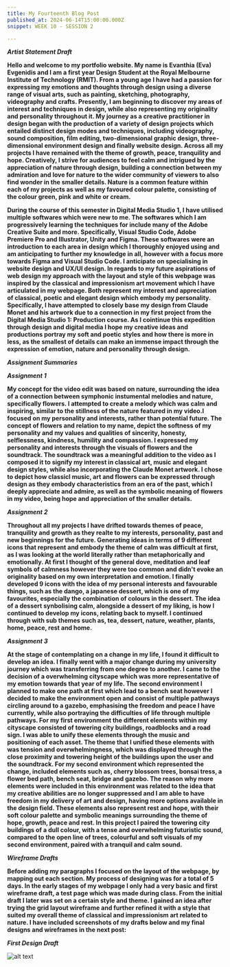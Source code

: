 ```yaml
---
title: My Fourteenth Blog Post
published_at: 2024-06-14T15:00:00.000Z
snippet: WEEK 10 - SESSION 2

---
```

_**Artist Statement Draft**_

**Hello and welcome to my portfolio website. My name is Evanthia (Eva) Evgenidis and I am a first year Design Student at the Royal Melbourne Institute of Technology (RMIT). From a young age I have had a passion for expressing my emotions and thoughts through design using a diverse range of visual arts, such as painting, sketching, photography, videography and crafts. Presently, I am beginning to discover my areas of interest and techniques in design, while also representing my originality and personality throughout it. My journey as a creative practitioner in design began with the production of a variety of design projects which entailed distinct design modes and techniques, including videography, sound composition, film editing, two-dimensional graphic design, three-dimensional environment design and finally website design. Across all my projects I have remained with the theme of growth, peace, tranquility and hope. Creatively, I strive for audiences to feel calm and intrigued by the appreciation of nature through design, building a connection between my admiration and love for nature to the wider community of viewers to also find wonder in the smaller details. Nature is a common feature within each of my projects as well as my favoured colour palette, consisting of the colour green, pink and white or cream.**

**During the course of this semester in Digital Media Studio 1, I have utilised multiple softwares which were new to me. The softwares which I am progressively learning the techniques for include many of the Adobe Creative Suite and more. Specifically, Visual Studio Code, Adobe Premiere Pro and Illustrator, Unity and Figma. These softwares were an introduction to each area in design which I thoroughly enjoyed using and am anticipating to further my knowledge in all, however with a focus more towards Figma and Visual Studio Code. I anticipate on specialising in website design and UX/UI design. In regards to my future aspirations of web design my approach with the layout and style of this webpage was inspired by the classical and impressionism art movement which I have articulated in my webpage. Both represent my interest and appreciation of classical, poetic and elegant design which embody my personality. Specifically, I have attempted to closely base my design from Claude Monet and his artwork due to a connection in my first project from the Digital Media Studio 1: Production course. As I cointinue this expedition through design and digital media I hope my creative ideas and productions portray my soft and poetic styles and how there is more in less, as the smallest of details can make an immense impact through the expression of emotion, nature and personality through design.**

_**Assignment Summaries**_

_**Assignment 1**_

**My concept for the video edit was based on nature, surrounding the idea of a connection between symphonic instumental melodies and nature, specifically flowers. I attempted to create a melody which was calm and inspiring, similar to the stillness of the nature featured in my video.I focused on my personality and interests, rather than potential future. The concept of flowers and relation to my name, depict the softness of my personality and my values and qualities of sincerity, honesty, selflessness, kindness, humility and compassion. I expressed my personality and interests through the visuals of flowers and the soundtrack. The soundtrack was a meaningful addition to the video as I composed it to signify my interest in classical art, music and elegant design styles, while also incorporating the Claude Monet artwork. I chose to depict how classicl music, art and flowers can be expressed through design as they embody characteristics from an era of the past, which I deeply appreciate and admire, as well as the symbolic meaning of flowers in my video, being hope and appreciation of the smaller details.**

_**Assignment 2**_

**Throughout all my projects I have drifted towards themes of peace, tranquility and growth as they realte to my interests, personality, past and new beginnings for the future. Generating ideas in terms of 9 different icons that represent and embody the theme of calm was difficult at first, as I was looking at the world literally rather than metaphorically and emotionally. At first I thought of the general dove, meditation and leaf symbols of calmness however they were too common and didn't evoke an originality based on my own interpretation and emotion. I finally developed 9 icons with the idea of my personal interests and favourable things, such as the dango, a japanese dessert, which is one of my favourites, especially the combination of colours in the dessert. The idea of a dessert synbolising calm, alongside a dessert of my liking, is how I continued to develop my icons, relating back to myself. I continued through with sub themes such as, tea, dessert, nature, weather, plants, home, peace, rest and home.** 

_**Assignment 3**_

**At the stage of contemplating on a change in my life, I found it difficult to develop an idea. I finally went with a major change during my university journey which was transferring from one degree to another. I came to the decision of a overwhelming cityscape which was more representative of my emotion towards that year of my life. The second environment I planned to make one path at first which lead to a bench seat however I decided to make the environment open and consist of multiple pathways circling around to a gazebo, emphasising the freedom and peace I have currently, while also portraying the difficulties of life through multiple pathways. For my first environment the different elements within my cityscape consisted of towering city buildings, roadblocks and a road sign. I was able to unify these elements through the music and positioning of each asset. The theme that I unified these elements with was tension and overwhelmingness, which was displayed through the close proximity and towering height of the buildings upon the user and the soundtrack. For my second environment which represented the change, included elements such as, cherry blossom trees, bonsai tress, a flower bed path, bench seat, bridge and gazebo. The reason why more elements were included in this environment was related to the idea that my creative abilities are no longer suppressed and I am able to have freedom in my delivery of art and design, having more options available in the design field. These elements also represent rest and hope, with their soft colour palette and symbolic meanings surrounding the theme of hope, growth, peace and rest. In this project I paired the towering city buildings of a dull colour, with a tense and overwhelming futuristic sound, compared to the open line of trees, colourful and soft visuals of my second environment, paired with a tranquil and calm sound.**


_**Wireframe Drafts**_

**Before adding my paragraphs I focused on the layout of the webpage, by mapping out each section. My process of designing was for a total of 5 days. In the early stages of my webpage I only had a very basic and first wireframe draft, a test page which was made during class. From the initial draft I later was set on a certain style and theme. I gained an idea after trying the grid layout wireframe and further refined it with a style that suited my overall theme of classical and impressionism art related to nature. I have included screenshots of my drafts below and my final designs and wireframes in the next post:**

_**First Design Draft**_

![alt text](/images/firstwebdraft.png)
<!-- 2. Using the skills developed so far in the tutorials, implement as much of this content as you can in Figma. Don't worry too much about the layout or organisation for now.

In tandem with this, focus on how you can use various visual elements to express your interests and tastes as an artist or designer. Document and comment on this process in a blog post. -->



<!-- # This is h1

## This is h2

_underline_

**bold** -->
